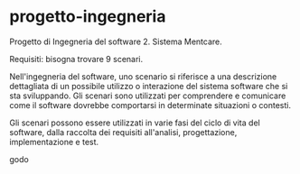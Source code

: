 # progetto-ingegneria
Progetto di Ingegneria del software 2. Sistema Mentcare.

Requisiti: bisogna trovare 9 scenari.

Nell'ingegneria del software, uno scenario si riferisce a una descrizione dettagliata di un possibile utilizzo o interazione del sistema software che si sta sviluppando. Gli scenari sono utilizzati per comprendere e comunicare come il software dovrebbe comportarsi in determinate situazioni o contesti.

Gli scenari possono essere utilizzati in varie fasi del ciclo di vita del software, dalla raccolta dei requisiti all'analisi, progettazione, implementazione e test.

godo




